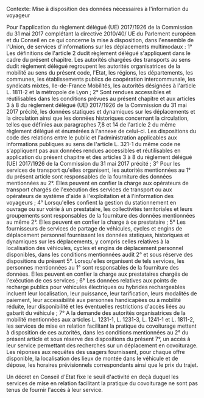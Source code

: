 Contexte: Mise à disposition des données nécessaires à l'information du voyageur

Pour l'application du règlement délégué (UE) 2017/1926 de la Commission du 31 mai 2017 complétant la directive 2010/40/ UE du Parlement européen et du Conseil en ce qui concerne la mise à disposition, dans l'ensemble de l'Union, de services d'informations sur les déplacements multimodaux : 1° Les définitions de l'article 2 dudit règlement délégué s'appliquent dans le cadre du présent chapitre. Les autorités chargées des transports au sens dudit règlement délégué regroupent les autorités organisatrices de la mobilité au sens du présent code, l'Etat, les régions, les départements, les communes, les établissements publics de coopération intercommunale, les syndicats mixtes, Ile-de-France Mobilités, les autorités désignées à l'article L. 1811-2 et la métropole de Lyon ; 2° Sont rendues accessibles et réutilisables dans les conditions prévues au présent chapitre et aux articles 3 à 8 du règlement délégué (UE) 2017/1926 de la Commission du 31 mai 2017 précité, les données statiques et dynamiques sur les déplacements et la circulation ainsi que les données historiques concernant la circulation, telles que définies aux paragraphes 7,8 et 14 de l'article 2 du même règlement délégué et énumérées à l'annexe de celui-ci. Les dispositions du code des relations entre le public et l'administration applicables aux informations publiques au sens de l'article L. 321-1 du même code ne s'appliquent pas aux données rendues accessibles et réutilisables en application du présent chapitre et des articles 3 à 8 du règlement délégué (UE) 2017/1926 de la Commission du 31 mai 2017 précité ; 3° Pour les services de transport qu'elles organisent, les autorités mentionnées au 1° du présent article sont responsables de la fourniture des données mentionnées au 2°. Elles peuvent en confier la charge aux opérateurs de transport chargés de l'exécution des services de transport ou aux opérateurs de système d'aide à l'exploitation et à l'information des voyageurs ; 4° Lorsqu'elles confient la gestion du stationnement en ouvrage ou sur voirie à un prestataire, les collectivités territoriales et leurs groupements sont responsables de la fourniture des données mentionnées au même 2°. Elles peuvent en confier la charge à ce prestataire ; 5° Les fournisseurs de services de partage de véhicules, cycles et engins de déplacement personnel fournissent les données statiques, historiques et dynamiques sur les déplacements, y compris celles relatives à la localisation des véhicules, cycles et engins de déplacement personnel disponibles, dans les conditions mentionnées audit 2° et sous réserve des dispositions du présent 5°. Lorsqu'elles organisent de tels services, les personnes mentionnées au 1° sont responsables de la fourniture des données. Elles peuvent en confier la charge aux prestataires chargés de l'exécution de ces services ; 6° Les données relatives aux points de recharge publics pour véhicules électriques ou hybrides rechargeables incluent leur localisation, leur puissance, leur tarification, leurs modalités de paiement, leur accessibilité aux personnes handicapées ou à mobilité réduite, leur disponibilité et les éventuelles restrictions d'accès liées au gabarit du véhicule ; 7° A la demande des autorités organisatrices de la mobilité mentionnées aux articles L. 1231-1, L. 1231-3, L. 1241-1 et L. 1811-2, les services de mise en relation facilitant la pratique du covoiturage mettent à disposition de ces autorités, dans les conditions mentionnées au 2° du présent article et sous réserve des dispositions du présent 7°, un accès à leur service permettant des recherches sur un déplacement en covoiturage. Les réponses aux requêtes des usagers fournissent, pour chaque offre disponible, la localisation des lieux de montée dans le véhicule et de dépose, les horaires prévisionnels correspondants ainsi que le prix du trajet.

Un décret en Conseil d'Etat fixe le seuil d'activité en deçà duquel les services de mise en relation facilitant la pratique du covoiturage ne sont pas tenus de fournir l'accès à leur service.